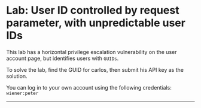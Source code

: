 # Lab: User ID controlled by request parameter, with unpredictable user IDs

This lab has a horizontal privilege escalation vulnerability on the user account page, but identifies users with `GUIDs`.

To solve the lab, find the GUID for carlos, then submit his API key as the solution.

You can log in to your own account using the following credentials: `wiener:peter`

---
